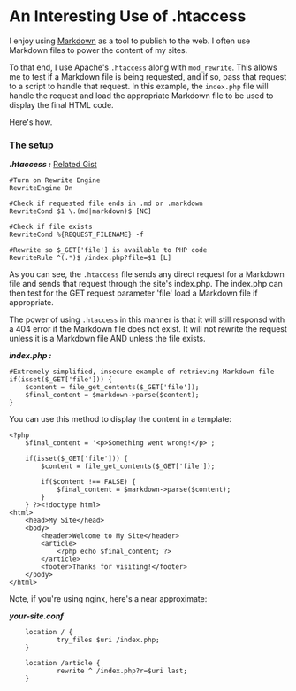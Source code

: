 <!-- Date: April 27, 2012 -->
# An Interesting Use of .htaccess

I enjoy using [Markdown](http://daringfireball.net/projects/markdown/) as a tool to publish to the web. I often use Markdown files to power the content of my sites.

To that end, I use Apache's `.htaccess` along with `mod_rewrite`. This allows me to test if a Markdown file is being requested, and if so, pass that request to a script to handle that request. In this example, the `index.php` file will handle the request and load the appropriate Markdown file to be used to display the final HTML code.

Here's how.

### The setup
***.htaccess :*** [Related Gist](https://gist.github.com/2509880)
	
	#Turn on Rewrite Engine
	RewriteEngine On

	#Check if requested file ends in .md or .markdown
	RewriteCond $1 \.(md|markdown)$ [NC]

	#Check if file exists
	RewriteCond %{REQUEST_FILENAME} -f

	#Rewrite so $_GET['file'] is available to PHP code
	RewriteRule ^(.*)$ /index.php?file=$1 [L]

As you can see, the `.htaccess` file sends any direct request for a Markdown file and sends that request through the site's index.php. The index.php can then test for the GET request parameter 'file' load a Markdown file if appropriate.

The power of using `.htaccess` in this manner is that it will still responsd with a 404 error if the Markdown file does not exist. It will not rewrite the request unless it is a Markdown file AND unless the file exists.

***index.php :***

	#Extremely simplified, insecure example of retrieving Markdown file
	if(isset($_GET['file'])) {
		$content = file_get_contents($_GET['file']);
		$final_content = $markdown->parse($content);
	}

You can use this method to display the content in a template:

	<?php
		$final_content = '<p>Something went wrong!</p>';
		
		if(isset($_GET['file'])) {
			$content = file_get_contents($_GET['file']);
			
			if($content !== FALSE) {
				$final_content = $markdown->parse($content);
			}
		} ?><!doctype html>
	<html>
		<head>My Site</head>
		<body>
			<header>Welcome to My Site</header>
			<article>
				<?php echo $final_content; ?>
			</article>
			<footer>Thanks for visiting!</footer>
		</body>
	</html>


Note, if you're using nginx, here's a near approximate:

***your-site.conf***

        location / {
                try_files $uri /index.php;
        }

        location /article {
                rewrite ^ /index.php?r=$uri last;
        }
